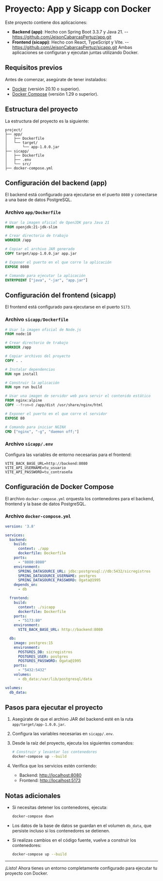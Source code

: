 # Proyecto: App y Sicapp con Docker

Este proyecto contiene dos aplicaciones:
- **Backend (app)**: Hecho con Spring Boot 3.3.7 y Java 21.
-- https://github.com/JeisonCabarcasPertuz/app.git
- **Frontend (sicapp)**: Hecho con React, TypeScript y Vite.
-- https://github.com/JeisonCabarcasPertuz/sicapp.git
Ambas aplicaciones se configuran y ejecutan juntas utilizando Docker.

## Requisitos previos

Antes de comenzar, asegúrate de tener instalados:

- [Docker](https://www.docker.com/) (versión 20.10 o superior).
- [Docker Compose](https://docs.docker.com/compose/) (versión 1.29 o superior).

## Estructura del proyecto

La estructura del proyecto es la siguiente:

```
project/
├── app/
│   ├── Dockerfile
│   └── target/
│       └── app-1.0.0.jar
├── sicapp/
│   ├── Dockerfile
│   ├── .env
│   └── src/
├── docker-compose.yml
```

## Configuración del backend (app)

El backend está configurado para ejecutarse en el puerto `8080` y conectarse a una base de datos PostgreSQL.

### Archivo `app/Dockerfile`
```dockerfile
# Usar la imagen oficial de OpenJDK para Java 21
FROM openjdk:21-jdk-slim

# Crear directorio de trabajo
WORKDIR /app

# Copiar el archivo JAR generado
COPY target/app-1.0.0.jar app.jar

# Exponer el puerto en el que corre la aplicación
EXPOSE 8080

# Comando para ejecutar la aplicación
ENTRYPOINT ["java", "-jar", "app.jar"]
```

## Configuración del frontend (sicapp)

El frontend está configurado para ejecutarse en el puerto `5173`.

### Archivo `sicapp/Dockerfile`
```dockerfile
# Usar la imagen oficial de Node.js
FROM node:18

# Crear directorio de trabajo
WORKDIR /app

# Copiar archivos del proyecto
COPY . .

# Instalar dependencias
RUN npm install

# Construir la aplicación
RUN npm run build

# Usar una imagen de servidor web para servir el contenido estático
FROM nginx:alpine
COPY --from=0 /app/dist /usr/share/nginx/html

# Exponer el puerto en el que corre el servidor
EXPOSE 80

# Comando para iniciar NGINX
CMD ["nginx", "-g", "daemon off;"]
```

### Archivo `sicapp/.env`

Configura las variables de entorno necesarias para el frontend:
```env
VITE_BACK_BASE_URL=http://backend:8080
VITE_API_USERNAME=tu_usuario
VITE_API_PASSWORD=tu_contraseña
```

## Configuración de Docker Compose

El archivo `docker-compose.yml` orquesta los contenedores para el backend, frontend y la base de datos PostgreSQL.

### Archivo `docker-compose.yml`
```yaml
version: '3.8'

services:
  backend:
    build:
      context: ./app
      dockerfile: Dockerfile
    ports:
      - "8080:8080"
    environment:
      SPRING_DATASOURCE_URL: jdbc:postgresql://db:5432/sicregistros
      SPRING_DATASOURCE_USERNAME: postgres
      SPRING_DATASOURCE_PASSWORD: Ogata@1995
    depends_on:
      - db

  frontend:
    build:
      context: ./sicapp
      dockerfile: Dockerfile
    ports:
      - "5173:80"
    environment:
      VITE_BACK_BASE_URL: http://backend:8080

  db:
    image: postgres:15
    environment:
      POSTGRES_DB: sicregistros
      POSTGRES_USER: postgres
      POSTGRES_PASSWORD: Ogata@1995
    ports:
      - "5432:5432"
    volumes:
      - db_data:/var/lib/postgresql/data

volumes:
  db_data:
```

## Pasos para ejecutar el proyecto

1. Asegúrate de que el archivo JAR del backend esté en la ruta `app/target/app-1.0.0.jar`.

2. Configura las variables necesarias en `sicapp/.env`.

3. Desde la raíz del proyecto, ejecuta los siguientes comandos:

   ```bash
   # Construir y levantar los contenedores
   docker-compose up --build
   ```

4. Verifica que los servicios estén corriendo:
   - Backend: [http://localhost:8080](http://localhost:8080)
   - Frontend: [http://localhost:5173](http://localhost:5173)

## Notas adicionales

- Si necesitas detener los contenedores, ejecuta:
  ```bash
  docker-compose down
  ```

- Los datos de la base de datos se guardan en el volumen `db_data`, que persiste incluso si los contenedores se detienen.

- Si realizas cambios en el código fuente, vuelve a construir los contenedores:
  ```bash
  docker-compose up --build
  ```

---

¡Listo! Ahora tienes un entorno completamente configurado para ejecutar tu proyecto con Docker.

